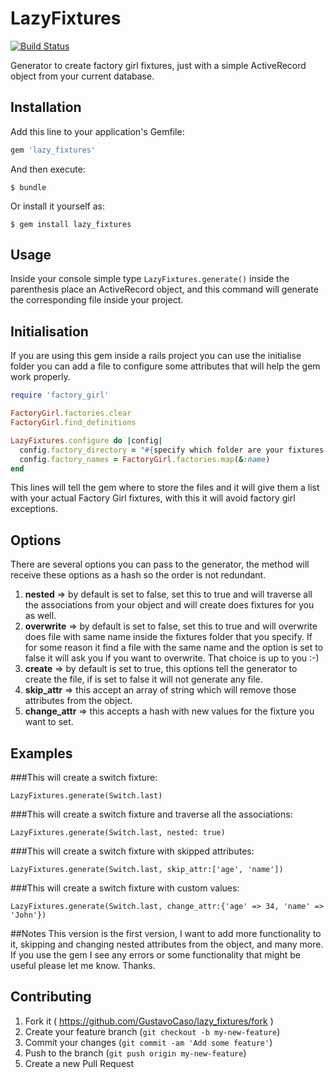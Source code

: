 # LazyFixtures
[![Build Status](https://travis-ci.org/GustavoCaso/lazy_fixtures.svg?branch=master)](https://travis-ci.org/GustavoCaso/lazy_fixtures)

Generator to create factory girl fixtures, just with a simple ActiveRecord object
from your current database.
## Installation

Add this line to your application's Gemfile:

```ruby
gem 'lazy_fixtures'
```

And then execute:

    $ bundle

Or install it yourself as:

    $ gem install lazy_fixtures

## Usage

Inside your console simple type `LazyFixtures.generate()` inside the parenthesis place an ActiveRecord object, and this command will generate the corresponding file inside your project.

## Initialisation

If you are using this gem inside a rails project you can use the initialise folder you can add a file to configure some attributes that will help the gem work properly.

```ruby
require 'factory_girl'

FactoryGirl.factories.clear
FactoryGirl.find_definitions

LazyFixtures.configure do |config|
  config.factory_directory = "#{specify which folder are your fixtures save}"
  config.factory_names = FactoryGirl.factories.map(&:name)
end
```

This lines will tell the gem where to store the files and it will give them a list with your actual Factory Girl fixtures, with this it will avoid factory girl exceptions.

## Options

There are several options you can pass to the generator, the method will receive these options as a hash so the order is not redundant.

1. **nested** => by default is set to false, set this to true and will traverse all the associations from your object and will create does fixtures for you as well.
2. **overwrite** => by default is set to false, set this to true and will overwrite does file with same name inside the fixtures folder that you specify. If for some reason it find a file with the same name and the option is set to false it will ask you if you want to overwrite. That choice is up to you :-)
3. **create** => by default  is set to true, this options tell the generator to create the file, if is set to false it will not generate any file.
4. **skip_attr** => this accept an array of string which will remove those attributes from the object.
5. **change_attr** => this accepts a hash with new values for the fixture you want to set.

## Examples

###This will create a switch fixture:

`LazyFixtures.generate(Switch.last)`

###This will create a switch fixture and traverse all the associations:

`LazyFixtures.generate(Switch.last, nested: true)`

###This will create a switch fixture with skipped attributes:

`LazyFixtures.generate(Switch.last, skip_attr:['age', 'name'])`

###This will create a switch fixture with custom values:

`LazyFixtures.generate(Switch.last, change_attr:{'age' => 34, 'name' => 'John'})`

##Notes
This version is the first version, I want to add more functionality to it, skipping and changing nested attributes from the object, and many more.
If you use the gem I see any errors or some functionality that might be useful please let me know.
Thanks.


## Contributing

1. Fork it ( https://github.com/GustavoCaso/lazy_fixtures/fork )
2. Create your feature branch (`git checkout -b my-new-feature`)
3. Commit your changes (`git commit -am 'Add some feature'`)
4. Push to the branch (`git push origin my-new-feature`)
5. Create a new Pull Request
